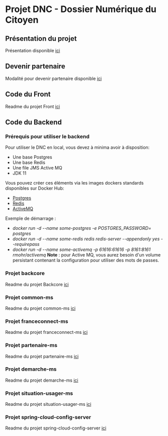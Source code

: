 # Projet DNC - Dossier Numérique du Citoyen
## Présentation du projet
Présentation disponible [ici](docs/PROJECT.md)
## Devenir partenaire
Modalité pour devenir partenaire disponible [ici](docs/PARTENAIRES.md)

## Code du Front
Readme du projet Front [ici](front/README.md)

## Code du Backend
### Prérequis pour utiliser le backend
Pour utiliser le DNC en local, vous devez à minima avoir à disposition:
* Une base Postgres
* Une base Redis
* Une file JMS Active MQ
* JDK 11

Vous pouvez créer ces éléments via les images dockers standards disponibles sur Docker Hub:
* [Postgres](https://hub.docker.com/_/postgres)
* [Redis](https://hub.docker.com/_/redis)
* [ActiveMQ](https://hub.docker.com/r/rmohr/activemq/)

Exemple de démarrage :
* *docker run -d --name some-postgres -e POSTGRES_PASSWORD=<mot de passe Postgres> postgres*
* *docker run -d --name some-redis redis redis-server --appendonly yes --requirepass <mot de passe Redis>*
* *docker run -d --name some-activemq -p 61616:61616 -p 8161:8161 rmohr/activemq*
**Note** : pour Active MQ, vous aurez besoin d'un volume persistant contenant la configuration pour utiliser des mots de passes.

### Projet backcore 
Readme du projet Backcore [ici](backend/backcore/README.md)
### Projet common-ms 
Readme du projet common-ms [ici](backend/common-ms/README.md)
### Projet franceconnect-ms 
Readme du projet franceconnect-ms [ici](backend/franceconnect-ms/README.md)
### Projet partenaire-ms 
Readme du projet partenaire-ms [ici](backend/partenaire-ms/README.md)
### Projet demarche-ms 
Readme du projet demarche-ms [ici](backend/demarche-ms/README.md)
### Projet situation-usager-ms 
Readme du projet situation-usager-ms [ici](backend/situation-usager-ms/README.md)
### Projet spring-cloud-config-server
Readme du projet spring-cloud-config-server [ici](backend/spring-cloud-config-server/README.md)